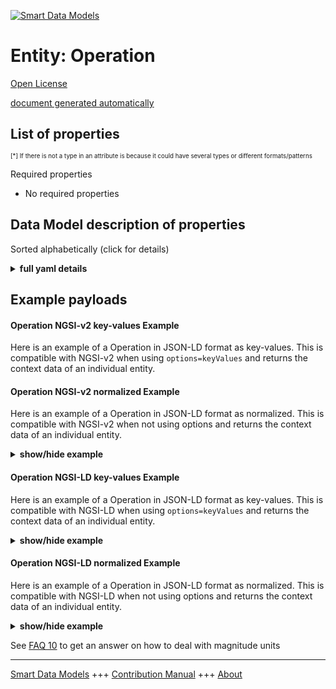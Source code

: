 <!-- 10-Header -->  
[![Smart Data Models](https://smartdatamodels.org/wp-content/uploads/2022/01/SmartDataModels_logo.png "Logo")](https://smartdatamodels.org)  
Entity: Operation  
=================<!-- /10-Header -->  
<!-- 15-License -->  
[Open License](https://github.com/smart-data-models//dataModel.MarineTransport/blob/master/Operation/LICENSE.md)  
[document generated automatically](https://docs.google.com/presentation/d/e/2PACX-1vTs-Ng5dIAwkg91oTTUdt8ua7woBXhPnwavZ0FxgR8BsAI_Ek3C5q97Nd94HS8KhP-r_quD4H0fgyt3/pub?start=false&loop=false&delayms=3000#slide=id.gb715ace035_0_60)  
<!-- /15-License -->  
<!-- 20-Description -->  
<!-- /20-Description -->  
<!-- 30-PropertiesList -->  

## List of properties  

<sup><sub>[*] If there is not a type in an attribute is because it could have several types or different formats/patterns</sub></sup>  
<!-- /30-PropertiesList -->  
<!-- 35-RequiredProperties -->  
Required properties  
- No required properties  <!-- /35-RequiredProperties -->  
<!-- 40-NotesYaml -->  
<!-- /40-NotesYaml -->  
<!-- 50-DataModelHeader -->  
## Data Model description of properties  
Sorted alphabetically (click for details)  
<!-- /50-DataModelHeader -->  
<!-- 60-ModelYaml -->  
<details><summary><strong>full yaml details</strong></summary>    
```yaml  
Operation:    
  description: 'This data model is intended to provide information about commercial operations made in a stop of a ship during a PortCall (Berth entity). An Operation is defined as the activities related to commercial operations that take in place during the berth. Each Operation has an entity and some operations can be made in the same berth (docked or anchorage), and are distinguished by its sequence number on time (operationRank)'    
  properties:    
    address:    
      description: The mailing address    
      properties:    
        addressCountry:    
          description: 'The country. For example, Spain'    
          type: string    
          x-ngsi:    
            model: https://schema.org/addressCountry    
            type: Property    
        addressLocality:    
          description: 'The locality in which the street address is, and which is in the region'    
          type: string    
          x-ngsi:    
            model: https://schema.org/addressLocality    
            type: Property    
        addressRegion:    
          description: 'The region in which the locality is, and which is in the country'    
          type: string    
          x-ngsi:    
            model: https://schema.org/addressRegion    
            type: Property    
        district:    
          description: 'A district is a type of administrative division that, in some countries, is managed by the local government'    
          type: string    
          x-ngsi:    
            type: Property    
        postOfficeBoxNumber:    
          description: 'The post office box number for PO box addresses. For example, 03578'    
          type: string    
          x-ngsi:    
            model: https://schema.org/postOfficeBoxNumber    
            type: Property    
        postalCode:    
          description: 'The postal code. For example, 24004'    
          type: string    
          x-ngsi:    
            model: https://schema.org/https://schema.org/postalCode    
            type: Property    
        streetAddress:    
          description: The street address    
          type: string    
          x-ngsi:    
            model: https://schema.org/streetAddress    
            type: Property    
        streetNr:    
          description: Number identifying a specific property on a public street    
          type: string    
          x-ngsi:    
            type: Property    
      type: object    
      x-ngsi:    
        model: https://schema.org/address    
        type: Property    
    alternateName:    
      description: An alternative name for this item    
      type: string    
      x-ngsi:    
        type: Property    
    amount:    
      description: Number of units loading/discharge    
      type: number    
      x-ngsi:    
        model: https://schema.org/Number    
        type: Property    
    areaServed:    
      description: The geographic area where a service or offered item is provided    
      type: string    
      x-ngsi:    
        model: https://schema.org/Text    
        type: Property    
    berthRef:    
      description: 'Reference to parent MarineTransport:Berth entity'    
      format: uri    
      type: string    
      x-ngsi:    
        type: Relationship    
    dataProvider:    
      description: A sequence of characters identifying the provider of the harmonised data entity    
      type: string    
      x-ngsi:    
        type: Property    
    dateCreated:    
      description: Entity creation timestamp. This will usually be allocated by the storage platform    
      format: date-time    
      type: string    
      x-ngsi:    
        type: Property    
    dateModified:    
      description: Timestamp of the last modification of the entity. This will usually be allocated by the storage platform    
      format: date-time    
      type: string    
      x-ngsi:    
        type: Property    
    description:    
      description: A description of this item    
      type: string    
      x-ngsi:    
        type: Property    
    etc:    
      description: 'Represented by an ISO 8601 UTC format, Date and time of Estimated Time of Arrival to Berth expected by Port Authority  (ISO 8601 UTC format). If this is the first berthing, the ETA-berth should be the same than ETA-PBP'    
      format: date-time    
      type: string    
      x-ngsi:    
        model: https://schema.org/DateTime    
        type: Property    
    ets:    
      description: ""    
      format: date-time    
      type: string    
      x-ngsi:    
        model: 'https://schema.org/DateTime.Represented by an ISO 8601 UTC format, Date and time of Estimated Time of starting the operation.'    
        type: Property    
    id:    
      anyOf:    
        - description: Identifier format of any NGSI entity    
          maxLength: 256    
          minLength: 1    
          pattern: ^[\w\-\.\{\}\$\+\*\[\]`|~^@!,:\\]+$    
          type: string    
          x-ngsi:    
            type: Property    
        - description: Identifier format of any NGSI entity    
          format: uri    
          type: string    
          x-ngsi:    
            type: Property    
      description: Unique identifier of the entity    
      x-ngsi:    
        type: Relationship    
    location:    
      description: 'Geojson reference to the item. It can be Point, LineString, Polygon, MultiPoint, MultiLineString or MultiPolygon'    
      oneOf:    
        - description: Geojson reference to the item. Point    
          properties:    
            bbox:    
              items:    
                type: number    
              minItems: 4    
              type: array    
            coordinates:    
              items:    
                type: number    
              minItems: 2    
              type: array    
            type:    
              enum:    
                - Point    
              type: string    
          required:    
            - type    
            - coordinates    
          title: GeoJSON Point    
          type: object    
          x-ngsi:    
            type: GeoProperty    
        - description: Geojson reference to the item. LineString    
          properties:    
            bbox:    
              items:    
                type: number    
              minItems: 4    
              type: array    
            coordinates:    
              items:    
                items:    
                  type: number    
                minItems: 2    
                type: array    
              minItems: 2    
              type: array    
            type:    
              enum:    
                - LineString    
              type: string    
          required:    
            - type    
            - coordinates    
          title: GeoJSON LineString    
          type: object    
          x-ngsi:    
            type: GeoProperty    
        - description: Geojson reference to the item. Polygon    
          properties:    
            bbox:    
              items:    
                type: number    
              minItems: 4    
              type: array    
            coordinates:    
              items:    
                items:    
                  items:    
                    type: number    
                  minItems: 2    
                  type: array    
                minItems: 4    
                type: array    
              type: array    
            type:    
              enum:    
                - Polygon    
              type: string    
          required:    
            - type    
            - coordinates    
          title: GeoJSON Polygon    
          type: object    
          x-ngsi:    
            type: GeoProperty    
        - description: Geojson reference to the item. MultiPoint    
          properties:    
            bbox:    
              items:    
                type: number    
              minItems: 4    
              type: array    
            coordinates:    
              items:    
                items:    
                  type: number    
                minItems: 2    
                type: array    
              type: array    
            type:    
              enum:    
                - MultiPoint    
              type: string    
          required:    
            - type    
            - coordinates    
          title: GeoJSON MultiPoint    
          type: object    
          x-ngsi:    
            type: GeoProperty    
        - description: Geojson reference to the item. MultiLineString    
          properties:    
            bbox:    
              items:    
                type: number    
              minItems: 4    
              type: array    
            coordinates:    
              items:    
                items:    
                  items:    
                    type: number    
                  minItems: 2    
                  type: array    
                minItems: 2    
                type: array    
              type: array    
            type:    
              enum:    
                - MultiLineString    
              type: string    
          required:    
            - type    
            - coordinates    
          title: GeoJSON MultiLineString    
          type: object    
          x-ngsi:    
            type: GeoProperty    
        - description: Geojson reference to the item. MultiLineString    
          properties:    
            bbox:    
              items:    
                type: number    
              minItems: 4    
              type: array    
            coordinates:    
              items:    
                items:    
                  items:    
                    items:    
                      type: number    
                    minItems: 2    
                    type: array    
                  minItems: 4    
                  type: array    
                type: array    
              type: array    
            type:    
              enum:    
                - MultiPolygon    
              type: string    
          required:    
            - type    
            - coordinates    
          title: GeoJSON MultiPolygon    
          type: object    
          x-ngsi:    
            type: GeoProperty    
      x-ngsi:    
        type: GeoProperty    
    manipulationMeansCode:    
      description: 'Code identifying the manipulation means. Enum: 1=Vessel''s own resources, 2=Roll-on-roll-off ramp, 3=Dock cranes, 4=Automotive cranes, 5=Pipes, 6=Conveyor belts, 7=Pneumatic pumping installations, 8=Special installations, 9=Other means'''    
      enum:    
        - 1    
        - 2    
        - 3    
        - 4    
        - 5    
        - 6    
        - 7    
        - 8    
        - 9    
      type: string    
      x-ngsi:    
        model: https://schema.org/Text    
        type: Property    
    manipulationMeansNumber:    
      description: Number of manipulation means    
      type: number    
      x-ngsi:    
        model: https://schema.org/Number    
        type: Property    
    maxWeightPerUnit:    
      description: Maximum Weight per unit loading/discharge    
      type: number    
      x-ngsi:    
        model: https://schema.org/Number    
        type: Property    
        units: Tm    
    measureUnit:    
      description: Unit type of load loading/discharge    
      type: string    
      x-ngsi:    
        model: https://schema.org/Text    
        type: Property    
    name:    
      description: The name of this item    
      type: string    
      x-ngsi:    
        type: Property    
    operationRank:    
      description: 'Rank or Number of this Operation in all the commercial operations made in berth in the sequence of operations (discharge, charge, ...)'    
      type: number    
      x-ngsi:    
        model: https://schema.org/Number    
        type: Property    
    operationTypeCode:    
      description: 'Code identifying the type of commercial operation. Enum: ''ZD=Disembarkation; ZE=Embarkation; ZT=Transshipment; ZR=Waste; AV=Victualling; DT=Disembarkation in transit; RE=Restow'''    
      enum:    
        - AV    
        - DT    
        - RE    
        - ZD    
        - ZE    
        - ZR    
        - ZT    
      type: string    
      x-ngsi:    
        model: https://schema.org/Text    
        type: Property    
    owner:    
      description: A List containing a JSON encoded sequence of characters referencing the unique Ids of the owner(s)    
      items:    
        anyOf:    
          - description: Identifier format of any NGSI entity    
            maxLength: 256    
            minLength: 1    
            pattern: ^[\w\-\.\{\}\$\+\*\[\]`|~^@!,:\\]+$    
            type: string    
            x-ngsi:    
              type: Property    
          - description: Identifier format of any NGSI entity    
            format: uri    
            type: string    
            x-ngsi:    
              type: Property    
        description: Unique identifier of the entity    
        x-ngsi:    
          type: Relationship    
      type: array    
      x-ngsi:    
        type: Property    
    portCallNumber:    
      description: 'PortCall identifier in urn format. MarineTransport:PortCall:portCallNumber'    
      type: string    
      x-ngsi:    
        model: https://schema.org/Text    
        type: Property    
    portCallRef:    
      description: 'Reference to parent MarineTransport:PortCall entity'    
      format: uri    
      type: string    
      x-ngsi:    
        type: Relationship    
    portCode:    
      description: Code of the port of the call    
      type: string    
      x-ngsi:    
        model: https://schema.org/Text    
        type: Property    
    position:    
      description: Text specifying the position in the port where the operations has place    
      type: string    
      x-ngsi:    
        model: https://schema.org/Text    
        type: Property    
    productCode:    
      description: 'Code identifying the type of product of this operation. Enum: Z01=Crude oil; Z02=Fuel oil; Z03=Gas-oil; Z04=Gasoline; Z05=Asphalt; Z06=Other petroleum products; Z07=Petroleum energy gases; Z08=Iron ore; Z09=Pyrites; Z10=Other minerals; Z11=Iron scrap; Z12=Coals and petroleum coke; Z13=Steel products; Z14=Phosphates; Z15=Potasses; Z16=Natural and artificial fertilizers; Z17=Chemical products; Z18=Cement and clinker; Z19=Wood and cork; Z20=Construction materials; Z21=Cereals and their flour; Z22=Beans and soy flour; Z23=Fruits, vegetables and legumes; Z24=Wines, alcoholic beverages and derivatives; Z25=Common salt; Z26=Paper and pulp; Z27=Canned; Z28=Tobacco, cocoa, coffee and spices; Z29=Oils and fats; Z30=Other food products; Z31=Machinery, appliances, tools and spare parts; Z32=Automobiles and parts; Z33=Frozen fish; Z34=Rest of merchandise; Z35=Natural gas; Z36=Other metallurgical products; Z37=Feed and forage; Z38=Tare truck cargo platform; Z39=Container tare; Z40=Merchandise in transit containers; Z41=Containers full; Z42=Empty containers; Z43=Vehicles; Z44=Vehicle parts; Z91=Passengers; Z92=Cruise passengers; 1=Fresh fish; Z51=Biofuels; Z52=Other non-metallic minerals; ZR1=Dirty ballast; ZR2=Sludge and settling tanks; ZR3=Bilge oily water tanks; ZR4=Dirty waters; ZR5=Garbage;'    
      enum:    
        - Z01    
        - Z02    
        - Z03    
        - Z04    
        - Z05    
        - Z06    
        - Z07    
        - Z08    
        - Z09    
        - Z10    
        - Z11    
        - Z12    
        - Z13    
        - Z14    
        - Z15    
        - Z16    
        - Z17    
        - Z18    
        - Z19    
        - Z20    
        - Z21    
        - Z22    
        - Z23    
        - Z24    
        - Z25    
        - Z26    
        - Z27    
        - Z28    
        - Z29    
        - Z30    
        - Z31    
        - Z32    
        - Z33    
        - Z34    
        - Z35    
        - Z36    
        - Z37    
        - Z38    
        - Z39    
        - Z40    
        - Z41    
        - Z42    
        - Z43    
        - Z44    
        - Z91    
        - Z92    
        - Z51    
        - Z52    
        - ZR1    
        - ZR2    
        - ZR3    
        - ZR4    
        - ZR5    
      type: string    
      x-ngsi:    
        model: https://schema.org/Text    
        type: Property    
    remarks:    
      description: Remarks of the operation    
      type: string    
      x-ngsi:    
        model: https://schema.org/Text    
        type: Property    
    seeAlso:    
      description: list of uri pointing to additional resources about the item    
      oneOf:    
        - items:    
            format: uri    
            type: string    
          minItems: 1    
          type: array    
        - format: uri    
          type: string    
      x-ngsi:    
        type: Property    
    source:    
      description: 'A sequence of characters giving the original source of the entity data as a URL. Recommended to be the fully qualified domain name of the source provider, or the URL to the source object'    
      type: string    
      x-ngsi:    
        type: Property    
    stevedoreRef:    
      description: 'Id of the stevedore. Format urn:mrn:<oid>:portcalls:operation:stevedore:9999'    
      type: string    
      x-ngsi:    
        model: https://schema.org/Text    
        type: Property    
    stopRank:    
      description: Rank or Number of this stop in the stop (berth or anchor area) ordered by time sequence    
      type: number    
      x-ngsi:    
        model: https://schema.org/Number    
        type: Property    
    terminal:    
      description: Terminal where the operation takes place    
      type: string    
      x-ngsi:    
        model: https://schema.org/Text    
        type: Property    
    type:    
      description: 'NGSI Entity type. It has to be Operation. In some international standards is also known as [Ship''s Stop]'    
      enum:    
        - Operation    
      type: string    
      x-ngsi:    
        type: Property    
    year:    
      description: Year of the init of the berthing    
      type: number    
      x-ngsi:    
        model: https://schema.org/Number    
        type: Property    
  required:    
    - id    
    - type    
  type: object    
  x-derived-from: ""    
  x-disclaimer: 'Redistribution and use in source and binary forms, with or without modification, are permitted  provided that the license conditions are met. Copyleft (c) 2024 Contributors to Smart Data Models Program'    
  x-license-url: https://github.com/smart-data-models/dataModel.MarineTransport/blob/master/Operation/LICENSE.md    
  x-model-schema: https://raw.githubusercontent.com/smart-data-models/dataModel.MarineTransport/master/Berth/schema.json    
  x-model-tags: ESHUV    
  x-version: 0.0.1    
```  
</details>    
<!-- /60-ModelYaml -->  
<!-- 70-MiddleNotes -->  
<!-- /70-MiddleNotes -->  
<!-- 80-Examples -->  
## Example payloads    
#### Operation NGSI-v2 key-values Example    
Here is an example of a Operation in JSON-LD format as key-values. This is compatible with NGSI-v2 when  using `options=keyValues` and returns the context data of an individual entity.  
#### Operation NGSI-v2 normalized Example    
Here is an example of a Operation in JSON-LD format as normalized. This is compatible with NGSI-v2 when not using options and returns the context data of an individual entity.  
<details><summary><strong>show/hide example</strong></summary>    
```json  
{  
  "id": "urn:mrn:eshuv:portcalls:activity:id:40923",  
  "type": "Operation",  
  "portCode": {  
    "type": "Text",  
    "value": "ESHUV"  
  },  
  "year": {  
    "type": "Number",  
    "value": 2023  
  },  
  "portCallNumber": {  
    "type": "Text",  
    "value": "ESHUV202300123"  
  },  
  "portCallRef": {  
    "type": "Text",  
    "value": "urn:mrn:eshuv:portcalls:activity:id:941"  
  },  
  "berthRef": {  
    "type": "Text",  
    "value": "urn:mrn:eshuv:portcalls:berth:id:1234"  
  },  
  "stopRank": {  
    "type": "Number",  
    "value": 2  
  },  
  "operationRank": {  
    "type": "Number",  
    "value": 1  
  },  
  "ets": {  
    "type": "Date-Time",  
    "value": "2023-01-01T07:30:00"  
  },  
  "etc": {  
    "type": "Date-Time",  
    "value": "2023-01-01T07:30:00"  
  },  
  "operationTypeCode": {  
    "type": "Text",  
    "value": "ZE"  
  },  
  "productCode": {  
    "type": "Text",  
    "value": "Z41"  
  },  
  "amount": {  
    "type": "Number",  
    "value": 120  
  },  
  "measureUnit": {  
    "type": "Text",  
    "value": "TEU"  
  },  
  "maxWeightPerUnit": {  
    "type": "Number",  
    "value": 23.3  
  },  
  "terminal": {  
    "type": "Text",  
    "value": "Muelle Sur"  
  },  
  "position": {  
    "type": "Text",  
    "value": "Segunda linea granel"  
  },  
  "remarks": {  
    "type": "Text",  
    "value": "Delayed 1h"  
  },  
  "manipulationMeansCode": {  
    "type": "Text",  
    "value": "3"  
  },  
  "manipulationMeansNumber": {  
    "type": "Number",  
    "value": 2  
  },  
  "stevedoreRef": {  
    "type": "Text",  
    "value": "1234"  
  }  
}  
```  
</details>  
#### Operation NGSI-LD key-values Example    
Here is an example of a Operation in JSON-LD format as key-values. This is compatible with NGSI-LD when  using `options=keyValues` and returns the context data of an individual entity.  
<details><summary><strong>show/hide example</strong></summary>    
```json  
{  
  "id": "urn:mrn:eshuv:portcalls:activity:id:40923",  
  "type": "Operation",  
  "portCode": "ESHUV",  
  "year": 2023,  
  "portCallNumber": "ESHUV202300123",  
  "portCallRef": "urn:mrn:eshuv:portcalls:activity:id:941",  
  "berthRef": "urn:mrn:eshuv:portcalls:berth:id:1234",  
  "stopRank": 2,  
  "operationRank": 1,  
  "ets": "2023-01-01T07:30:00",  
  "etc": "2023-01-01T07:30:00",  
  "operationTypeCode": "ZE",  
  "productCode": "Z41",  
  "amount": 120,  
  "measureUnit": "TEU",  
  "maxWeightPerUnit": 23.3,  
  "terminal": "Muelle Sur",  
  "position": "Segunda linea granel",  
  "remarks": "Delayed 1h",  
  "manipulationMeansCode": "3",  
  "manipulationMeansNumber": 2,  
  "stevedoreRef": "1234",  
  "@context": [  
    "https://raw.githubusercontent.com/smart-data-models/dataModel.MarineTransport/master/context.jsonld"  
  ]  
}  
```  
</details>  
#### Operation NGSI-LD normalized Example    
Here is an example of a Operation in JSON-LD format as normalized. This is compatible with NGSI-LD when not using options and returns the context data of an individual entity.  
<details><summary><strong>show/hide example</strong></summary>    
```json  
{  
  "id": "urn:mrn:eshuv:portcalls:activity:id:40923",  
  "type": "Operation",  
  "portCode": {  
    "type": "Property",  
    "value": "ESHUV"  
  },  
  "year": {  
    "type": "Property",  
    "value": 2023  
  },  
  "portCallNumber": {  
    "type": "Property",  
    "value": "ESHUV202300123"  
  },  
  "portCallRef": {  
    "type": "Relationship",  
    "object": "urn:mrn:eshuv:portcalls:activity:id:941"  
  },  
  "berthRef": {  
    "type": "Relationship",  
    "object": "urn:mrn:eshuv:portcalls:berth:id:1234"  
  },  
  "stopRank": {  
    "type": "Property",  
    "value": 2  
  },  
  "operationRank": {  
    "type": "Property",  
    "value": 1  
  },  
  "ets": {  
    "type": "Property",  
    "value": {  
      "@type": "date-time",  
      "@value": "2023-01-01T07:30:00"  
    }  
  },  
  "etc": {  
    "type": "Property",  
    "value": {  
      "@type": "date-time",  
      "@value": "2023-01-01T07:30:00"  
    }  
  },  
  "operationTypeCode": {  
    "type": "Property",  
    "value": "ZE"  
  },  
  "productCode": {  
    "type": "Property",  
    "value": "Z41"  
  },  
  "amount": {  
    "type": "Property",  
    "value": 120  
  },  
  "measureUnit": {  
    "type": "Property",  
    "value": "TEU"  
  },  
  "maxWeightPerUnit": {  
    "type": "Property",  
    "value": 23.3  
  },  
  "terminal": {  
    "type": "Property",  
    "value": "Muelle Sur"  
  },  
  "position": {  
    "type": "Property",  
    "value": "Segunda linea granel"  
  },  
  "remarks": {  
    "type": "Property",  
    "value": "Delayed 1h"  
  },  
  "manipulationMeansCode": {  
    "type": "Property",  
    "value": "3"  
  },  
  "manipulationMeansNumber": {  
    "type": "Property",  
    "value": 2  
  },  
  "stevedoreRef": {  
    "type": "Property",  
    "value": "1234"  
  },  
  "@context": [  
    "https://raw.githubusercontent.com/smart-data-models/dataModel.MarineTransport/master/context.jsonld"  
  ]  
}  
```  
</details><!-- /80-Examples -->  
<!-- 90-FooterNotes -->  
<!-- /90-FooterNotes -->  
<!-- 95-Units -->  
See [FAQ 10](https://smartdatamodels.org/index.php/faqs/) to get an answer on how to deal with magnitude units  
<!-- /95-Units -->  
<!-- 97-LastFooter -->  
---  
[Smart Data Models](https://smartdatamodels.org) +++ [Contribution Manual](https://bit.ly/contribution_manual) +++ [About](https://bit.ly/Introduction_SDM)<!-- /97-LastFooter -->  
